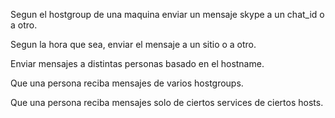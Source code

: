 Segun el hostgroup de una maquina enviar un mensaje skype a un chat_id o a otro.

Segun la hora que sea, enviar el mensaje a un sitio o a otro.

Enviar mensajes a distintas personas basado en el hostname.

Que una persona reciba mensajes de varios hostgroups.

Que una persona reciba mensajes solo de ciertos services de ciertos hosts.
